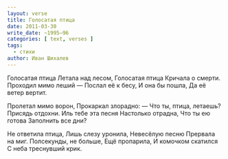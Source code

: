 ```yaml
---
layout: verse
title: Голосатая птица
date: 2011-03-30
write_date: ~1995–96
categories: [ text, verses ]
tags:
  - стихи
author: Иван Шихалев
---
```

Голосатая птица
Летала над лесом,
Голосатая птица
Кричала о смерти.
Проходил мимо леший —
Послал её к бесу,
И она бы пошла,
Да её ветер вертит.

Пролетал мимо ворон,
Прокаркал злорадно:
— Что ты, птица, летаешь?
Присядь отдохни.
Иль тебе эта песня
Настолько отрадна,
Что ты ею готова
Заполнить все дни?

Не ответила птица,
Лишь слезу уронила,
Невесёлую песню
Прервала на миг.
Полсекунды, не больше,
Ещё пропарила,
И комочком скатился
С неба треснувший крик.
